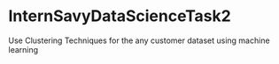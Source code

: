 # InternSavyDataScienceTask2

Use Clustering Techniques for the any customer dataset using machine learning
